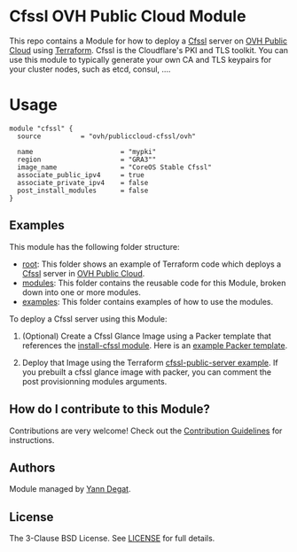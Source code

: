# Cfssl OVH Public Cloud Module

This repo contains a Module for how to deploy a [Cfssl](https://cfssl.org/) server on [OVH Public Cloud](https://ovhcloud.com/) using [Terraform](https://www.terraform.io/). Cfssl is the Cloudflare's PKI and TLS toolkit. You can use this module to typically generate your own CA and TLS keypairs for your cluster nodes, such as etcd, consul, ....

# Usage


```hcl
module "cfssl" {
  source          = "ovh/publiccloud-cfssl/ovh"

  name                      = "mypki"
  region                    = "GRA3""
  image_name                = "CoreOS Stable Cfssl"
  associate_public_ipv4     = true
  associate_private_ipv4    = false
  post_install_modules      = false
}
```

## Examples

This module has the following folder structure:

* [root](.): This folder shows an example of Terraform code which deploys a [Cfssl](https://cfssl.org/) server in [OVH Public Cloud](https://ovhcloud.com/).
* [modules](https://github.com/ovh/terraform-ovh-publiccloud-cfssl/tree/master/modules): This folder contains the reusable code for this Module, broken down into one or more modules.
* [examples](https://github.com/ovh/terraform-ovh-publiccloud-cfssl/tree/master/examples): This folder contains examples of how to use the modules.

To deploy a Cfssl server using this Module:	

1. (Optional) Create a Cfssl Glance Image using a Packer template that references the [install-cfssl module](https://github.com/ovh/terraform-ovh-publiccloud-cfssl/tree/master/modules/install-cfssl).
   Here is an [example Packer template](https://github.com/ovh/terraform-ovh-publiccloud-cfssl/tree/master/examples/cfssl-glance-image#quick-start). 
      
1. Deploy that Image using the Terraform [cfssl-public-server example](https://github.com/ovh/terraform-ovh-publiccloud-cfssl/tree/master/examples/cfssl-public-server). If you prebuilt a cfssl glance image with packer, you can comment the post provisionning modules arguments.

## How do I contribute to this Module?

Contributions are very welcome! Check out the [Contribution Guidelines](https://github.com/ovh/terraform-ovh-publiccloud-cfssl/tree/master/CONTRIBUTING.md) for instructions.

## Authors

Module managed by [Yann Degat](https://github.com/yanndegat).

## License

The 3-Clause BSD License. See [LICENSE](https://github.com/ovh/terraform-ovh-publiccloud-cfssl/tree/master/LICENSE) for full details.
